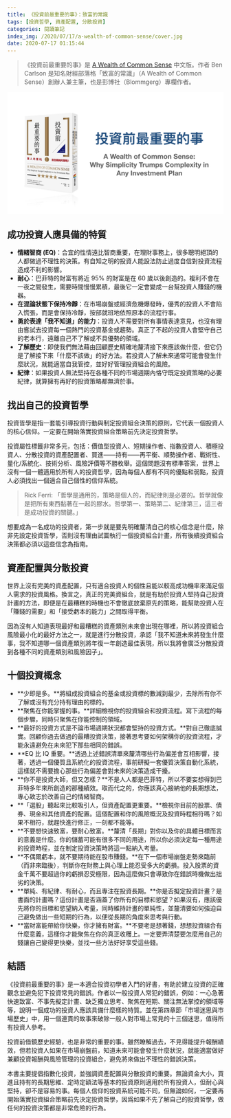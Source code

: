 ```yaml
---
title: 《投資前最重要的事》：致富的常識
tags: [投資哲學, 資產配置, 分散投資]
categories: 閱讀筆記
index_img: /2020/07/17/a-wealth-of-common-sense/cover.jpg
date: 2020-07-17 01:15:44
---
```



>《投資前最重要的事》是 [A Wealth of Common Sense](https://www.amazon.com/Wealth-Common-Sense-Simplicity-Complexity/dp/B01NBTM7HM) 中文版。作者 Ben Carlson 是知名財經部落格「致富的常識」（A Wealth of Common Sense）創辦人兼主筆，也是彭博社（Blommgerg）專欄作者。

![](/2020/07/17/a-wealth-of-common-sense/cover.jpg)

 <!-- more -->

## 成功投資人應具備的特質

* **情緒智商 (EQ)**：合宜的性情遠比智商重要，在理財事務上，很多聰明絕頂的人都做過不理性的決策。有自知之明的投資人能設法防止過度自信對投資流程造成不利的影響。
* **耐心**：巴菲特的財富有將近 95% 的財富是在 60 歲以後創造的。複利不會在一夜之間發生，需要時間慢慢累積，最後它一定會變成一台幫投資人賺錢的機器。
* **在混論狀態下保持冷靜**：在市場崩盤或經濟危機爆發時，優秀的投資人不會陷入慌張，而是會保持冷靜，按部就班地依照原本的流程行事。
* **勇於表達「我不知道」的能力**：投資人不需要對所有事情表達意見，也沒有理由嘗試去投資每一個熱門的投資基金或趨勢。真正了不起的投資人會堅守自己的老本行，遠離自己不了解或不具優勢的領域。
* **了解歷史**：即使我們無法藉由回顧歷史精確地釐清接下來應該做什麼，但它仍是了解接下來「什麼不該做」的好方法。若投資人了解未來通常可能會發生什麼狀況，就能適當自我管控，並好好管理投資組合的風險。
* **紀律**：如果投資人無法堅持在各種不同的市場週期內恪守既定投資策略的必要紀律，就算擁有再好的投資策略都無濟於事。


## 找出自己的投資哲學

投資哲學是指一套能引導投資行動與制定投資組合決策的原則，它代表一個投資人的核心信仰。一定要在開始落實投資組合策略前先決定投資哲學。

投資屬性標籤非常多元，包括：價值型投資人、短期操作者、指數投資人、積極投資人、分散投資的資產配置者、買進——持有——再平衡、順勢操作者、戰術性、量化/系統化、技術分析、風險評價等不勝枚舉。這個問題沒有標準答案，世界上沒有一個一體適用於所有人的投資哲學，因為每個人都有不同的優點和弱點，投資人必須找出一個適合自己個性的信仰系統。

> Rick Ferri: 「哲學是通用的，策略是個人的，而紀律則是必要的。哲學就像是把所有東西黏著在一起的膠水。哲學第一、策略第二、紀律第三，這三者是成功投資的關鍵。」

想要成為一名成功的投資者，第一步就是要先明確釐清自己的核心信念是什麼，除非先設定投資哲學，否則沒有理由試圖執行一個投資組合計畫，所有後續投資組合決策都必須以這些信念為指南。

## 資產配置與分散投資

世界上沒有完美的資產配置，只有適合投資人的個性且能以較高成功機率來滿足個人需求的投資風格。換言之，真正的完美資組合，就是有助於投資人堅持自己投資計畫的方法，即便是在最糟糕的時機也不會徹底放棄原先的策略，能幫助投資人在「賺錢的需要」和「接受虧本的能力」之間取得平衡。

因為沒有人知道表現最好和最糟糕的資產類別未來會出現在哪裡，所以將投資組合風險最小化的最好方法之一，就是進行分散投資，承認「我不知道未來將發生什麼事，我不知道哪一個資產類別將年復一年創造最佳表現，所以我將會廣泛分散投資到各種不同的資產類別和風險因子」。

## 十個投資概念

* **少即是多。**將組成投資組合的基金或投資標的數減到最少，去除所有你不了解或沒有充分持有理由的標的。
* **聚焦在你能掌握的事。**詳細檢視你的投資組合和投資流程。寫下流程的每個步驟，同時只聚焦在你能控制的領域。
* **最好的投資方式是不論市場週期狀況都會堅持的投資方式。**對自己徹底誠實。回顧你過去做過的最糟投資決策，接著思考要如何架構你的投資流程，才能永遠避免在未來犯下那些相同的錯誤。
* **EQ 比 IQ 重要。**透過上述錯誤清單來釐清哪些行為偏差會互相影響，接著，透過一個優質且系統化的投資流程，事前研擬一套優質決策自動化系統，這樣就不需要擔心那些行為偏差會對未來的決策造成干擾。
* **你不是投資大師，但又怎樣？**不是人人都是巴菲特，所以不要妄想得到巴菲特多年來所創造的那種績效。取而代之的，你應該真心接納他的長期想法，專心致志於改善自己的情緒智商。
* **「選股」聽起來比較吸引人，但資產配置更重要。**檢視你目前的股票、債券、現金和其他資產的配置。這個配置和你的風險概況及投資時程相符嗎？如果不相符，就趕快進行修正，一刻都不能等。
* **不要想快速致富，要耐心致富。**釐清「長期」對你以及你的具體目標而言的意義是什麼。你的儲蓄可能有很多不同的用途，所以你必須決定每一種用途的投資時程，並在制定投資決策時將這一點納入考量。
* **不偶爾虧本，就不要期待能在股市賺錢。**在下一個市場崩盤走勢來臨前（而非來臨後），判斷你在財務上與心理上能忍受多大的虧損。投入股票的資金千萬不要超過你的虧損忍受極限，因為這麼做只會導致你在錯誤時機做出拙劣的決策。
* **單純、有紀律、有耐心，而且專注在投資長期。**你是否擬定投資計畫？是書面的計畫嗎？這份計畫是否涵蓋了你所有的目標和慾望？如果沒有，應該優先將你的目標和慾望納入考量，同時維持計畫的單純性，並釐清要如何強迫自己避免做出一些短期的行為，以便從長期的角度來思考與行動。
* **當財富能帶給你快樂，你才擁有財富。**不要老是想著錢，想想投資組合有什麼意義，這樣你才能聚焦在你的真正收穫上。一定要弄清楚要怎麼用自己的錢讓自己變得更快樂，並找一些方法好好享受這些錢。


 ## 結語

《投資前最重要的事》是一本適合投資初學者入門的好書，有助於建立投資的正確觀念並避免犯下投資常見的錯誤。作者以一般投資人常犯的錯誤，例如：一心急著快速致富、不事先擬定計畫、缺乏獨立思考、聚焦在短期、關注無法掌控的領域等等，說明一個成功的投資人應該具備什麼樣的特質。並在第四章節「市場迷思與市場歷史」中，用一個連貫的故事來破除一般人對市場上常見的十三個迷思，值得所有投資人參考。

投資前借鏡歷史經驗，也是非常的重要的事。雖然瞭解過去，不見得能提升報酬績效，但若投資人如果在市場崩盤前，知道未來可能會發生什麼狀況，就能適當做好兼顧投資報酬與風險管理的投資組合，避免將來做出不理性的錯誤決策。

本書主要提倡指數化投資，並強調資產配置與分散投資的重要。無論資金大小，買進且持有的長期思維、定時定額法等基本的投資原則適用於所有投資人，但耐心與堅持，卻不是容易的事。每個人信仰的投資系統可能不同，但無論如何，一定要再開始落實投資組合策略前先決定投資哲學，因爲如果不先了解自己的投資哲學，做任何的投資決策都是非常危險的行為。












